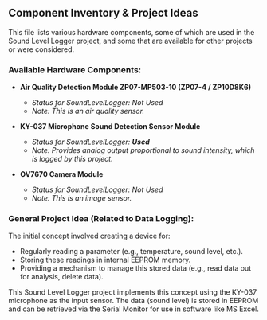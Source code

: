 ## Component Inventory & Project Ideas

This file lists various hardware components, some of which are used in the Sound Level Logger project, and some that are available for other projects or were considered.

### Available Hardware Components:

*   **Air Quality Detection Module ZP07-MP503-10 (ZP07-4 / ZP10D8K6)**
    *   *Status for SoundLevelLogger: Not Used*
    *   *Note: This is an air quality sensor.*

*   **KY-037 Microphone Sound Detection Sensor Module**
    *   *Status for SoundLevelLogger: **Used***
    *   *Note: Provides analog output proportional to sound intensity, which is logged by this project.*

*   **OV7670 Camera Module**
    *   *Status for SoundLevelLogger: Not Used*
    *   *Note: This is an image sensor.*

### General Project Idea (Related to Data Logging):

The initial concept involved creating a device for:

*   Regularly reading a parameter (e.g., temperature, sound level, etc.).
*   Storing these readings in internal EEPROM memory.
*   Providing a mechanism to manage this stored data (e.g., read data out for analysis, delete data).

This Sound Level Logger project implements this concept using the KY-037 microphone as the input sensor. The data (sound level) is stored in EEPROM and can be retrieved via the Serial Monitor for use in software like MS Excel.